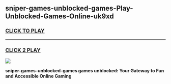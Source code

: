 
## sniper-games-unblocked-games-Play-Unblocked-Games-Online-uk9xd
<h3>
<a href="https://premium76.site?title=sniper-games-unblocked-games&ref=25A">CLICK TO PLAY</a></h3>
<hr>

<h3>
<a href="https://premium76.site?title=sniper-games-unblocked-games&ref=25A">CLICK 2 PLAY</a>
  
</h3>

<a href="https://premium76.site?title=sniper-games-unblocked-games&ref=25A"><img src="https://clearcache.store/games.png"></a>


**sniper-games-unblocked-games games unblocked: Your Gateway to Fun and Accessible Online Gaming**
